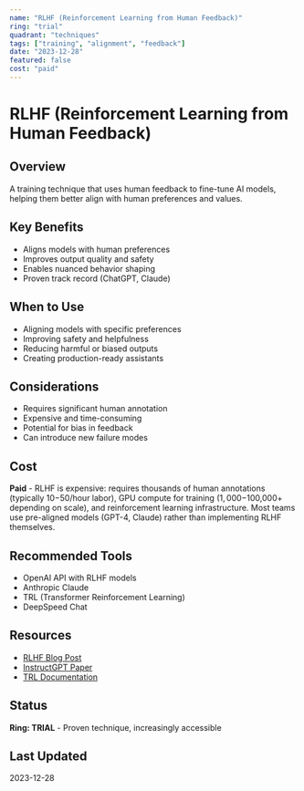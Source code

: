 ```yaml
---
name: "RLHF (Reinforcement Learning from Human Feedback)"
ring: "trial"
quadrant: "techniques"
tags: ["training", "alignment", "feedback"]
date: "2023-12-28"
featured: false
cost: "paid"
---
```


# RLHF (Reinforcement Learning from Human Feedback)

## Overview
A training technique that uses human feedback to fine-tune AI models, helping them better align with human preferences and values.

## Key Benefits
- Aligns models with human preferences
- Improves output quality and safety
- Enables nuanced behavior shaping
- Proven track record (ChatGPT, Claude)

## When to Use
- Aligning models with specific preferences
- Improving safety and helpfulness
- Reducing harmful or biased outputs
- Creating production-ready assistants

## Considerations
- Requires significant human annotation
- Expensive and time-consuming
- Potential for bias in feedback
- Can introduce new failure modes

## Cost
**Paid** - RLHF is expensive: requires thousands of human annotations (typically $10-$50/hour labor), GPU compute for training ($1,000-$100,000+ depending on scale), and reinforcement learning infrastructure. Most teams use pre-aligned models (GPT-4, Claude) rather than implementing RLHF themselves.

## Recommended Tools
- OpenAI API with RLHF models
- Anthropic Claude
- TRL (Transformer Reinforcement Learning)
- DeepSpeed Chat

## Resources
- [RLHF Blog Post](https://huggingface.co/blog/rlhf)
- [InstructGPT Paper](https://arxiv.org/abs/2203.02155)
- [TRL Documentation](https://huggingface.co/docs/trl/index)

## Status
**Ring: TRIAL** - Proven technique, increasingly accessible

## Last Updated
2023-12-28
